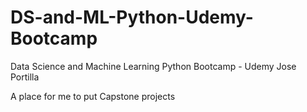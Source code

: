 # DS-and-ML-Python-Udemy-Bootcamp
Data Science and Machine Learning Python Bootcamp - Udemy Jose Portilla


A place for me to put Capstone projects
